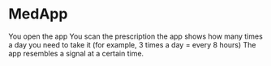 # MedApp
You open the app
You scan the prescription 
the app shows how many times a day you need to take it (for example, 3 times a day = every 8 hours)
The app resembles a signal at a certain time.

